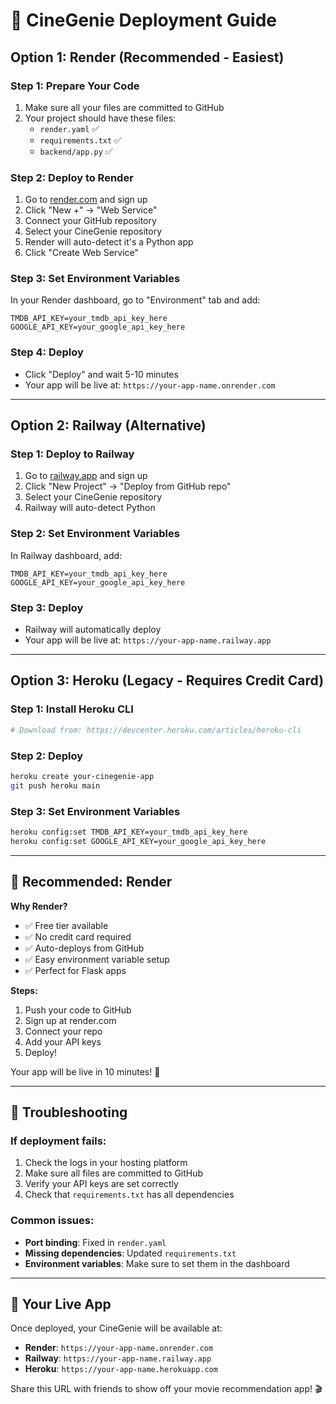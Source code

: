 # 🚀 CineGenie Deployment Guide

## Option 1: Render (Recommended - Easiest)

### Step 1: Prepare Your Code
1. Make sure all your files are committed to GitHub
2. Your project should have these files:
   - `render.yaml` ✅
   - `requirements.txt` ✅
   - `backend/app.py` ✅

### Step 2: Deploy to Render
1. Go to [render.com](https://render.com) and sign up
2. Click "New +" → "Web Service"
3. Connect your GitHub repository
4. Select your CineGenie repository
5. Render will auto-detect it's a Python app
6. Click "Create Web Service"

### Step 3: Set Environment Variables
In your Render dashboard, go to "Environment" tab and add:
```
TMDB_API_KEY=your_tmdb_api_key_here
GOOGLE_API_KEY=your_google_api_key_here
```

### Step 4: Deploy
- Click "Deploy" and wait 5-10 minutes
- Your app will be live at: `https://your-app-name.onrender.com`

---

## Option 2: Railway (Alternative)

### Step 1: Deploy to Railway
1. Go to [railway.app](https://railway.app) and sign up
2. Click "New Project" → "Deploy from GitHub repo"
3. Select your CineGenie repository
4. Railway will auto-detect Python

### Step 2: Set Environment Variables
In Railway dashboard, add:
```
TMDB_API_KEY=your_tmdb_api_key_here
GOOGLE_API_KEY=your_google_api_key_here
```

### Step 3: Deploy
- Railway will automatically deploy
- Your app will be live at: `https://your-app-name.railway.app`

---

## Option 3: Heroku (Legacy - Requires Credit Card)

### Step 1: Install Heroku CLI
```bash
# Download from: https://devcenter.heroku.com/articles/heroku-cli
```

### Step 2: Deploy
```bash
heroku create your-cinegenie-app
git push heroku main
```

### Step 3: Set Environment Variables
```bash
heroku config:set TMDB_API_KEY=your_tmdb_api_key_here
heroku config:set GOOGLE_API_KEY=your_google_api_key_here
```

---

## 🎯 Recommended: Render

**Why Render?**
- ✅ Free tier available
- ✅ No credit card required
- ✅ Auto-deploys from GitHub
- ✅ Easy environment variable setup
- ✅ Perfect for Flask apps

**Steps:**
1. Push your code to GitHub
2. Sign up at render.com
3. Connect your repo
4. Add your API keys
5. Deploy!

Your app will be live in 10 minutes! 🎉

---

## 🔧 Troubleshooting

### If deployment fails:
1. Check the logs in your hosting platform
2. Make sure all files are committed to GitHub
3. Verify your API keys are set correctly
4. Check that `requirements.txt` has all dependencies

### Common issues:
- **Port binding**: Fixed in `render.yaml`
- **Missing dependencies**: Updated `requirements.txt`
- **Environment variables**: Make sure to set them in the dashboard

---

## 📱 Your Live App

Once deployed, your CineGenie will be available at:
- **Render**: `https://your-app-name.onrender.com`
- **Railway**: `https://your-app-name.railway.app`
- **Heroku**: `https://your-app-name.herokuapp.com`

Share this URL with friends to show off your movie recommendation app! 🎬 